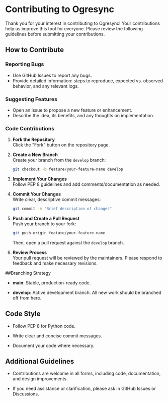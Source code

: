 # Contributing to Ogresync

Thank you for your interest in contributing to Ogresync! Your contributions help us improve this tool for everyone. Please review the following guidelines before submitting your contributions.

## How to Contribute

### Reporting Bugs
- Use GitHub Issues to report any bugs.
- Provide detailed information: steps to reproduce, expected vs. observed behavior, and any relevant logs.

### Suggesting Features
- Open an issue to propose a new feature or enhancement.
- Describe the idea, its benefits, and any thoughts on implementation.

### Code Contributions
1. **Fork the Repository**  
   Click the "Fork" button on the repository page.

2. **Create a New Branch**  
   Create your branch from the `develop` branch:
   ```bash
   git checkout -b feature/your-feature-name develop
   ```
3. **Implement Your Changes**\
    Follow PEP 8 guidelines and add comments/documentation as needed.

4. **Commit Your Changes**\
    Write clear, descriptive commit messages:
    ```bash
    git commit -m "Brief description of changes"
    ```
5. **Push and Create a Pull Request**\
    Push your branch to your fork:
    ```bash
    git push origin feature/your-feature-name
    ```
    Then, open a pull request against the `develop` branch.

6.  **Review Process**\
    Your pull request will be reviewed by the maintainers. Please respond to feedback and make necessary revisions.

##Branching Strategy

-   **main**: Stable, production-ready code.

-   **develop**: Active development branch. All new work should be branched off from here.

## Code Style

-   Follow PEP 8 for Python code.

-   Write clear and concise commit messages.

-   Document your code where necessary.

Additional Guidelines
---------------------

-   Contributions are welcome in all forms, including code, documentation, and design improvements.

-   If you need assistance or clarification, please ask in GitHub Issues or Discussions.
